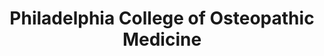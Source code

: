 ---
layout: repo
title: "Philadelphia College of Osteopathic Medicine"
id: 14847
permalink: repos/14847/
---